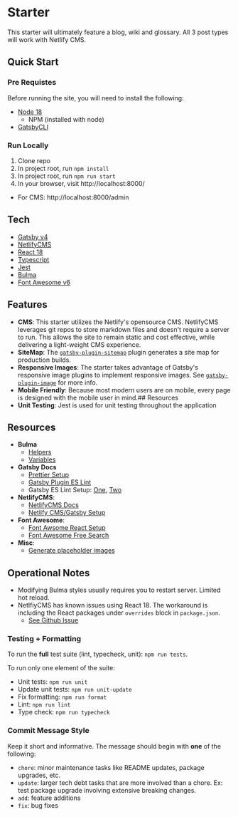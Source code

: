 # Starter

This starter will ultimately feature a blog, wiki and glossary. All 3 post types will work with Netlify CMS.

## Quick Start

### Pre Requistes

Before running the site, you will need to install the following:

-   [Node 18](https://nodejs.org/en/download/current/)
    -   NPM (installed with node)
-   [GatsbyCLI](https://www.gatsbyjs.com/docs/tutorial/part-0/#gatsby-cli)

### Run Locally

1. Clone repo
2. In project root, run `npm install`
3. In project root, run `npm run start`
4. In your browser, visit http://localhost:8000/

-   For CMS: http://localhost:8000/admin

## Tech

-   [Gatsby v4](https://www.gatsbyjs.com/docs)
-   [NetlifyCMS](https://www.netlifycms.org/docs/intro/)
-   [React 18](https://reactjs.org/docs/getting-started.html)
-   [Typescript](https://www.typescriptlang.org/docs/)
-   [Jest](https://jestjs.io/)
-   [Bulma](https://bulma.io/documentation/)
-   [Font Awesome v6](https://fontawesome.com/docs)

## Features

-   **CMS**: This starter utilizes the Netlify's opensource CMS. NetlifyCMS leverages git repos to store markdown files and doesn't require a server to run. This allows the site to remain static and cost effective, while delivering a light-weight CMS experience.
-   **SiteMap**: The [`gatsby-plugin-sitemap`](https://www.gatsbyjs.com/plugins/gatsby-plugin-sitemap/) plugin generates a site map for production builds.
-   **Responsive Images**: The starter takes advantage of Gatsby's responsive image plugins to implement responsive images. See [`gatsby-plugin-image`](https://www.gatsbyjs.com/plugins/gatsby-plugin-image//) for more info.
-   **Mobile Friendly**: Because most modern users are on mobile, every page is designed with the mobile user in mind.## Resources
-   **Unit Testing**: Jest is used for unit testing throughout the application

## Resources

-   **Bulma**
    -   [Helpers](https://bulma.io/documentation/helpers/)
    -   [Variables](https://bulma.io/documentation/customize/variables/)
-   **Gatsby Docs**
    -   [Prettier Setup](https://decodenatura.com/how-to-set-up-gatsby-typescript-eslint-prettier/)
    -   [Gatsby Plugin ES Lint](https://www.gatsbyjs.com/plugins/gatsby-plugin-eslint/)
    -   Gatsby ES Lint Setup: [One](https://medium.com/@stojanpeshov/how-to-setup-gatsbyjs-starter-with-typescript-eslint-prettier-269b1a0a812f), [Two](https://decodenatura.com/how-to-set-up-gatsby-typescript-eslint-prettier/)
-   **NetlifyCMS**:
    -   [NetlifyCMS Docs](https://www.netlifycms.org/docs/gatsby/)
    -   [Netlify CMS/Gatsby Setup](https://www.netlifycms.org/docs/gatsby/)
-   **Font Awesome**:
    -   [Font Awsome React Setup](https://fontawesome.com/docs/web/use-with/react/)
    -   [Font Awesome Free Search](https://fontawesome.com/search?o=r&m=free)
-   **Misc**:
    -   [Generate placeholder images](https://placeholder.com/)

## Operational Notes

-   Modifying Bulma styles usually requires you to restart server. Limited hot reload.
-   NetlfiyCMS has known issues using React 18. The workaround is including the React packages under `overrides` block in `package.json`.
    -   [See Github Issue](https://github.com/netlify/netlify-cms/issues/6499)

### Testing + Formatting

To run the **full** test suite (lint, typecheck, unit): `npm run tests`.

To run only one element of the suite:

-   Unit tests: `npm run unit`
-   Update unit tests: `npm run unit-update`
-   Fix formatting: `npm run format`
-   Lint: `npm run lint`
-   Type check: `npm run typecheck`

### Commit Message Style

Keep it short and informative. The message should begin with **one** of the following:

-   `chore`: minor maintenance tasks like README updates, package upgrades, etc.
-   `update`: larger tech debt tasks that are more involved than a chore. Ex: test package upgrade involving extensive breaking changes.
-   `add`: feature additions
-   `fix`: bug fixes

